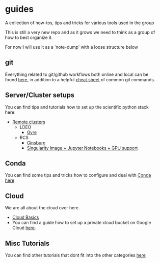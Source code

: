# guides

A collection of how-tos, tips and tricks for various tools used in the group

This is still a very new repo and as it grows we need to think as a group of how to best organize it.

For now I will use it as a 'note-dump' with a loose structure below

## git

Everything related to git/github workflows both online and local can be found [here](git_instructions.md), in addition to a helpful [cheat sheet](git_cheat_sheet.md) of common git commands.

## Server/Cluster setups

You can find tips and tutorials how to set up the scientific python stack here:

- [Remote clusters](Setting_up_conda_on_clusters.md)
  - LDEO
    - [Gyre](personalizing_conda_on_gyre_sverdrup.md)
  - RCS
    - [Ginsburg](submit_jobs_to_Ginsburg.md)
    - [Singularity Image + Jupyter Notebooks + GPU support](Sing+GPU.md)

## Conda

You can find some tips and tricks how to configure and deal with [Conda](https://docs.conda.io/en/latest/) [here](conda_configuration.md)

## Cloud

We are all about the cloud over here.

- [Cloud Basics](cloud_workflow.md)
- You can find a guide how to set up a private cloud bucket on Google Cloud [here](cloud_storage.md).

## Misc Tutorials

You can find other tutorials that dont fit into the other categories [here](tutorials.md)
